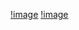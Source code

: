 [!image](../Activity/activityscreenshot.jpg)
[!image](../Activity/Screenshot%202022-07-28%20215405.jpg)
